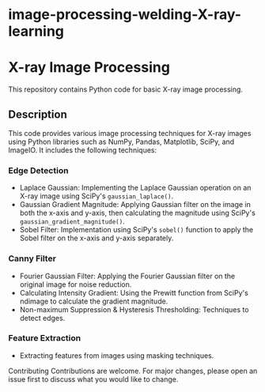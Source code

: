 # image-processing-welding-X-ray-learning

# X-ray Image Processing

This repository contains Python code for basic X-ray image processing.

## Description

This code provides various image processing techniques for X-ray images using Python libraries such as NumPy, Pandas, Matplotlib, SciPy, and ImageIO. It includes the following techniques:

### Edge Detection
- Laplace Gaussian: Implementing the Laplace Gaussian operation on an X-ray image using SciPy's `gaussian_laplace()`.
- Gaussian Gradient Magnitude: Applying Gaussian filter on the image in both the x-axis and y-axis, then calculating the magnitude using SciPy's `gaussian_gradient_magnitude()`.
- Sobel Filter: Implementation using SciPy's `sobel()` function to apply the Sobel filter on the x-axis and y-axis separately.

### Canny Filter
- Fourier Gaussian Filter: Applying the Fourier Gaussian filter on the original image for noise reduction.
- Calculating Intensity Gradient: Using the Prewitt function from SciPy's ndimage to calculate the gradient magnitude.
- Non-maximum Suppression & Hysteresis Thresholding: Techniques to detect edges.

### Feature Extraction
- Extracting features from images using masking techniques.

Contributing
Contributions are welcome. For major changes, please open an issue first to discuss what you would like to change.
